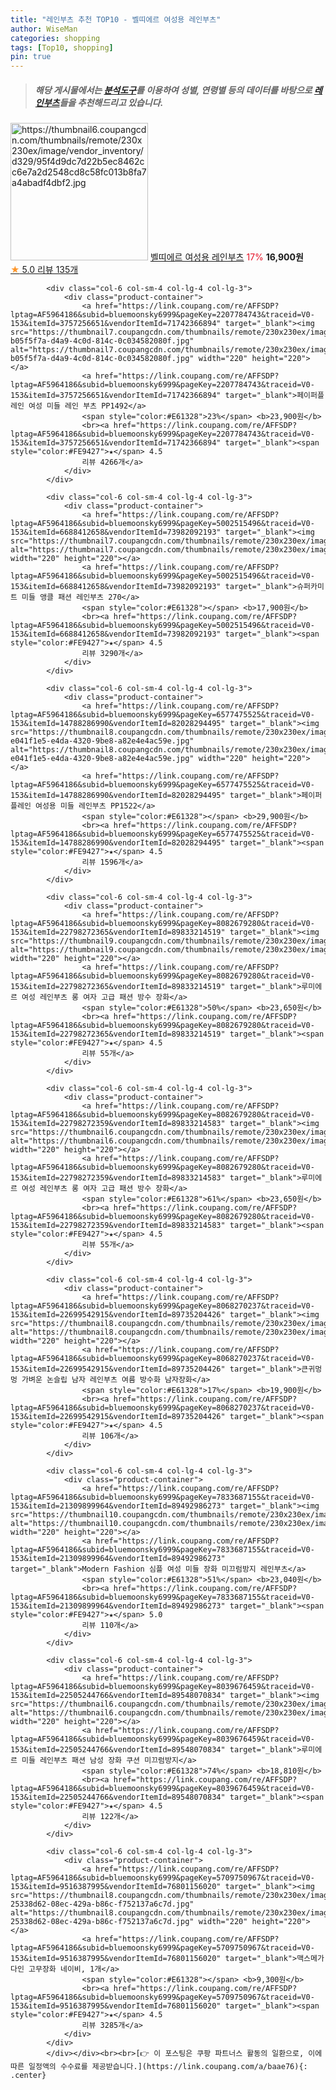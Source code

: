 ```yaml
---
title: "레인부츠 추천 TOP10 - 벨띠에르 여성용 레인부츠"
author: WiseMan
categories: shopping
tags: [Top10, shopping]
pin: true
---
```


> ##### 해당 게시물에서는 [**분석도구**](https://itemscout.io/)를 이용하여 **성별**, **연령별** 등의 데이터를 바탕으로 [**레인부츠**](https://link.coupang.com/a/baae76)들을 추천해드리고 있습니다.
<div class="container"><div class="row">
            <div class="col-6 col-sm-4 col-lg-4 col-lg-3">
                <div class="product-container">
                    <a href="https://link.coupang.com/re/AFFSDP?lptag=AF5964186&subid=bluemoonsky6999&pageKey=8116659082&traceid=V0-153&itemId=23011985190&vendorItemId=90045816052" target="_blank"><img src="https://thumbnail6.coupangcdn.com/thumbnails/remote/230x230ex/image/vendor_inventory/d329/95f4d9dc7d22b5ec8462cc6e7a2d2548cd8c58fc013b8fa7a4abadf4dbf2.jpg" alt="https://thumbnail6.coupangcdn.com/thumbnails/remote/230x230ex/image/vendor_inventory/d329/95f4d9dc7d22b5ec8462cc6e7a2d2548cd8c58fc013b8fa7a4abadf4dbf2.jpg" width="220" height="220"></a>
                    <a href="https://link.coupang.com/re/AFFSDP?lptag=AF5964186&subid=bluemoonsky6999&pageKey=8116659082&traceid=V0-153&itemId=23011985190&vendorItemId=90045816052" target="_blank">벨띠에르 여성용 레인부츠</a>
                    <span style="color:#E61328">17%</span> <b>16,900원</b>
                    <br><a href="https://link.coupang.com/re/AFFSDP?lptag=AF5964186&subid=bluemoonsky6999&pageKey=8116659082&traceid=V0-153&itemId=23011985190&vendorItemId=90045816052" target="_blank"><span style="color:#FE9427">★</span> 5.0
                    리뷰 135개</a>
                </div>
            </div>
            
            <div class="col-6 col-sm-4 col-lg-4 col-lg-3">
                <div class="product-container">
                    <a href="https://link.coupang.com/re/AFFSDP?lptag=AF5964186&subid=bluemoonsky6999&pageKey=2207784743&traceid=V0-153&itemId=3757256651&vendorItemId=71742366894" target="_blank"><img src="https://thumbnail7.coupangcdn.com/thumbnails/remote/230x230ex/image/retail/images/2728643320662500-b05f5f7a-d4a9-4c0d-814c-0c034582080f.jpg" alt="https://thumbnail7.coupangcdn.com/thumbnails/remote/230x230ex/image/retail/images/2728643320662500-b05f5f7a-d4a9-4c0d-814c-0c034582080f.jpg" width="220" height="220"></a>
                    <a href="https://link.coupang.com/re/AFFSDP?lptag=AF5964186&subid=bluemoonsky6999&pageKey=2207784743&traceid=V0-153&itemId=3757256651&vendorItemId=71742366894" target="_blank">페이퍼플레인 여성 미들 레인 부츠 PP1492</a>
                    <span style="color:#E61328">23%</span> <b>23,900원</b>
                    <br><a href="https://link.coupang.com/re/AFFSDP?lptag=AF5964186&subid=bluemoonsky6999&pageKey=2207784743&traceid=V0-153&itemId=3757256651&vendorItemId=71742366894" target="_blank"><span style="color:#FE9427">★</span> 4.5
                    리뷰 4266개</a>
                </div>
            </div>
            
            <div class="col-6 col-sm-4 col-lg-4 col-lg-3">
                <div class="product-container">
                    <a href="https://link.coupang.com/re/AFFSDP?lptag=AF5964186&subid=bluemoonsky6999&pageKey=5002515496&traceid=V0-153&itemId=6688412658&vendorItemId=73982092193" target="_blank"><img src="https://thumbnail7.coupangcdn.com/thumbnails/remote/230x230ex/image/rs_quotation_api/qrqd2fg0/c6198c1c4f964c14a855f0c6f3687c31.jpg" alt="https://thumbnail7.coupangcdn.com/thumbnails/remote/230x230ex/image/rs_quotation_api/qrqd2fg0/c6198c1c4f964c14a855f0c6f3687c31.jpg" width="220" height="220"></a>
                    <a href="https://link.coupang.com/re/AFFSDP?lptag=AF5964186&subid=bluemoonsky6999&pageKey=5002515496&traceid=V0-153&itemId=6688412658&vendorItemId=73982092193" target="_blank">슈퍼카미트 미들 앵클 패션 레인부츠 270</a>
                    <span style="color:#E61328"></span> <b>17,900원</b>
                    <br><a href="https://link.coupang.com/re/AFFSDP?lptag=AF5964186&subid=bluemoonsky6999&pageKey=5002515496&traceid=V0-153&itemId=6688412658&vendorItemId=73982092193" target="_blank"><span style="color:#FE9427">★</span> 4.5
                    리뷰 3290개</a>
                </div>
            </div>
            
            <div class="col-6 col-sm-4 col-lg-4 col-lg-3">
                <div class="product-container">
                    <a href="https://link.coupang.com/re/AFFSDP?lptag=AF5964186&subid=bluemoonsky6999&pageKey=6577475525&traceid=V0-153&itemId=14788286990&vendorItemId=82028294495" target="_blank"><img src="https://thumbnail8.coupangcdn.com/thumbnails/remote/230x230ex/image/retail/images/1491645433676819-e041f1e5-e4da-4320-9be8-a82e4e4ac59e.jpg" alt="https://thumbnail8.coupangcdn.com/thumbnails/remote/230x230ex/image/retail/images/1491645433676819-e041f1e5-e4da-4320-9be8-a82e4e4ac59e.jpg" width="220" height="220"></a>
                    <a href="https://link.coupang.com/re/AFFSDP?lptag=AF5964186&subid=bluemoonsky6999&pageKey=6577475525&traceid=V0-153&itemId=14788286990&vendorItemId=82028294495" target="_blank">페이퍼플레인 여성용 미들 레인부츠 PP1522</a>
                    <span style="color:#E61328"></span> <b>29,900원</b>
                    <br><a href="https://link.coupang.com/re/AFFSDP?lptag=AF5964186&subid=bluemoonsky6999&pageKey=6577475525&traceid=V0-153&itemId=14788286990&vendorItemId=82028294495" target="_blank"><span style="color:#FE9427">★</span> 4.5
                    리뷰 1596개</a>
                </div>
            </div>
            
            <div class="col-6 col-sm-4 col-lg-4 col-lg-3">
                <div class="product-container">
                    <a href="https://link.coupang.com/re/AFFSDP?lptag=AF5964186&subid=bluemoonsky6999&pageKey=8082679280&traceid=V0-153&itemId=22798272365&vendorItemId=89833214519" target="_blank"><img src="https://thumbnail9.coupangcdn.com/thumbnails/remote/230x230ex/image/vendor_inventory/763b/eb207e205a741706ec3554447fc3bbd938aa48ffce31b9a4b8c024af54c0.png" alt="https://thumbnail9.coupangcdn.com/thumbnails/remote/230x230ex/image/vendor_inventory/763b/eb207e205a741706ec3554447fc3bbd938aa48ffce31b9a4b8c024af54c0.png" width="220" height="220"></a>
                    <a href="https://link.coupang.com/re/AFFSDP?lptag=AF5964186&subid=bluemoonsky6999&pageKey=8082679280&traceid=V0-153&itemId=22798272365&vendorItemId=89833214519" target="_blank">루미에르 여성 레인부츠 롱 여자 고급 패션 방수 장화</a>
                    <span style="color:#E61328">50%</span> <b>23,650원</b>
                    <br><a href="https://link.coupang.com/re/AFFSDP?lptag=AF5964186&subid=bluemoonsky6999&pageKey=8082679280&traceid=V0-153&itemId=22798272365&vendorItemId=89833214519" target="_blank"><span style="color:#FE9427">★</span> 4.5
                    리뷰 55개</a>
                </div>
            </div>
            
            <div class="col-6 col-sm-4 col-lg-4 col-lg-3">
                <div class="product-container">
                    <a href="https://link.coupang.com/re/AFFSDP?lptag=AF5964186&subid=bluemoonsky6999&pageKey=8082679280&traceid=V0-153&itemId=22798272359&vendorItemId=89833214583" target="_blank"><img src="https://thumbnail6.coupangcdn.com/thumbnails/remote/230x230ex/image/vendor_inventory/045b/0d1440d3103ea9d13b3e5b323052e88dca61747c0232c48b58c3a4340457.png" alt="https://thumbnail6.coupangcdn.com/thumbnails/remote/230x230ex/image/vendor_inventory/045b/0d1440d3103ea9d13b3e5b323052e88dca61747c0232c48b58c3a4340457.png" width="220" height="220"></a>
                    <a href="https://link.coupang.com/re/AFFSDP?lptag=AF5964186&subid=bluemoonsky6999&pageKey=8082679280&traceid=V0-153&itemId=22798272359&vendorItemId=89833214583" target="_blank">루미에르 여성 레인부츠 롱 여자 고급 패션 방수 장화</a>
                    <span style="color:#E61328">61%</span> <b>23,650원</b>
                    <br><a href="https://link.coupang.com/re/AFFSDP?lptag=AF5964186&subid=bluemoonsky6999&pageKey=8082679280&traceid=V0-153&itemId=22798272359&vendorItemId=89833214583" target="_blank"><span style="color:#FE9427">★</span> 4.5
                    리뷰 55개</a>
                </div>
            </div>
            
            <div class="col-6 col-sm-4 col-lg-4 col-lg-3">
                <div class="product-container">
                    <a href="https://link.coupang.com/re/AFFSDP?lptag=AF5964186&subid=bluemoonsky6999&pageKey=8068270237&traceid=V0-153&itemId=22699542915&vendorItemId=89735204426" target="_blank"><img src="https://thumbnail8.coupangcdn.com/thumbnails/remote/230x230ex/image/vendor_inventory/fea4/0ab36359499094aa76b265690daa2fee7cdd2cb8914fb65bdd9531861c02.jpg" alt="https://thumbnail8.coupangcdn.com/thumbnails/remote/230x230ex/image/vendor_inventory/fea4/0ab36359499094aa76b265690daa2fee7cdd2cb8914fb65bdd9531861c02.jpg" width="220" height="220"></a>
                    <a href="https://link.coupang.com/re/AFFSDP?lptag=AF5964186&subid=bluemoonsky6999&pageKey=8068270237&traceid=V0-153&itemId=22699542915&vendorItemId=89735204426" target="_blank">큰귀멍멍 가벼운 논슬립 남자 레인부츠 여름 방수화 남자장화</a>
                    <span style="color:#E61328">17%</span> <b>19,900원</b>
                    <br><a href="https://link.coupang.com/re/AFFSDP?lptag=AF5964186&subid=bluemoonsky6999&pageKey=8068270237&traceid=V0-153&itemId=22699542915&vendorItemId=89735204426" target="_blank"><span style="color:#FE9427">★</span> 4.5
                    리뷰 106개</a>
                </div>
            </div>
            
            <div class="col-6 col-sm-4 col-lg-4 col-lg-3">
                <div class="product-container">
                    <a href="https://link.coupang.com/re/AFFSDP?lptag=AF5964186&subid=bluemoonsky6999&pageKey=7833687155&traceid=V0-153&itemId=21309899964&vendorItemId=89492986273" target="_blank"><img src="https://thumbnail10.coupangcdn.com/thumbnails/remote/230x230ex/image/vendor_inventory/5ae5/7a952ca60fb6b6223d6cd27f7c3ace9246e74d13644a69a4ceac7e3d87c0.jpeg" alt="https://thumbnail10.coupangcdn.com/thumbnails/remote/230x230ex/image/vendor_inventory/5ae5/7a952ca60fb6b6223d6cd27f7c3ace9246e74d13644a69a4ceac7e3d87c0.jpeg" width="220" height="220"></a>
                    <a href="https://link.coupang.com/re/AFFSDP?lptag=AF5964186&subid=bluemoonsky6999&pageKey=7833687155&traceid=V0-153&itemId=21309899964&vendorItemId=89492986273" target="_blank">Modern Fashion 심플 여성 미들 장화 미끄럼방지 레인부츠</a>
                    <span style="color:#E61328">51%</span> <b>23,040원</b>
                    <br><a href="https://link.coupang.com/re/AFFSDP?lptag=AF5964186&subid=bluemoonsky6999&pageKey=7833687155&traceid=V0-153&itemId=21309899964&vendorItemId=89492986273" target="_blank"><span style="color:#FE9427">★</span> 5.0
                    리뷰 110개</a>
                </div>
            </div>
            
            <div class="col-6 col-sm-4 col-lg-4 col-lg-3">
                <div class="product-container">
                    <a href="https://link.coupang.com/re/AFFSDP?lptag=AF5964186&subid=bluemoonsky6999&pageKey=8039676459&traceid=V0-153&itemId=22505244766&vendorItemId=89548070834" target="_blank"><img src="https://thumbnail6.coupangcdn.com/thumbnails/remote/230x230ex/image/vendor_inventory/90bf/7df41193d406a9c0ec6ba7e39c337fa73b1eec9708d7ec57f83c163707f9.png" alt="https://thumbnail6.coupangcdn.com/thumbnails/remote/230x230ex/image/vendor_inventory/90bf/7df41193d406a9c0ec6ba7e39c337fa73b1eec9708d7ec57f83c163707f9.png" width="220" height="220"></a>
                    <a href="https://link.coupang.com/re/AFFSDP?lptag=AF5964186&subid=bluemoonsky6999&pageKey=8039676459&traceid=V0-153&itemId=22505244766&vendorItemId=89548070834" target="_blank">루미에르 미들 레인부츠 패션 남성 장화 쿠션 미끄럼방지</a>
                    <span style="color:#E61328">74%</span> <b>18,810원</b>
                    <br><a href="https://link.coupang.com/re/AFFSDP?lptag=AF5964186&subid=bluemoonsky6999&pageKey=8039676459&traceid=V0-153&itemId=22505244766&vendorItemId=89548070834" target="_blank"><span style="color:#FE9427">★</span> 4.5
                    리뷰 122개</a>
                </div>
            </div>
            
            <div class="col-6 col-sm-4 col-lg-4 col-lg-3">
                <div class="product-container">
                    <a href="https://link.coupang.com/re/AFFSDP?lptag=AF5964186&subid=bluemoonsky6999&pageKey=5709750967&traceid=V0-153&itemId=9516387995&vendorItemId=76801156020" target="_blank"><img src="https://thumbnail8.coupangcdn.com/thumbnails/remote/230x230ex/image/retail/images/2265343205973920-25338d62-08ec-429a-b86c-f752137a6c7d.jpg" alt="https://thumbnail8.coupangcdn.com/thumbnails/remote/230x230ex/image/retail/images/2265343205973920-25338d62-08ec-429a-b86c-f752137a6c7d.jpg" width="220" height="220"></a>
                    <a href="https://link.coupang.com/re/AFFSDP?lptag=AF5964186&subid=bluemoonsky6999&pageKey=5709750967&traceid=V0-153&itemId=9516387995&vendorItemId=76801156020" target="_blank">맥스메가다인 고무장화 네이비, 1개</a>
                    <span style="color:#E61328"></span> <b>9,300원</b>
                    <br><a href="https://link.coupang.com/re/AFFSDP?lptag=AF5964186&subid=bluemoonsky6999&pageKey=5709750967&traceid=V0-153&itemId=9516387995&vendorItemId=76801156020" target="_blank"><span style="color:#FE9427">★</span> 4.5
                    리뷰 3285개</a>
                </div>
            </div>
            </div></div><br><br>[👉 이 포스팅은 쿠팡 파트너스 활동의 일환으로, 이에 따른 일정액의 수수료를 제공받습니다.](https://link.coupang.com/a/baae76){: .center}